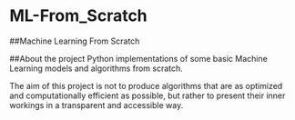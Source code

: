 # ML-From_Scratch
##Machine Learning From Scratch

##About the project
Python implementations of some basic Machine Learning models and algorithms from scratch.

The aim of this project is not to produce algorithms that are as optimized and computationally efficient as possible, but rather to present their inner workings in a transparent and accessible way.
